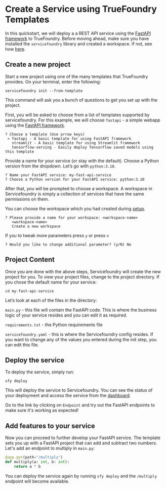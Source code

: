 # Create a Service using TrueFoundry Templates

In this quickstart, we will deploy a a REST API service using the [FastAPI framework](https://fastapi.tiangolo.com/) to TrueFoundry. Before moving ahead, make sure you have installed the `servicefoundry` library and created a workspace. If not, see how [here](./install-and-workspace.md).

## Create a new project
Start a new project using one of the many templates that TrueFoundry provides. On your terminal, enter the following:

```
servicefoundry init --from-template
```

This command will ask you a bunch of questions to get you set up with the project.

First, you will be asked to choose from a list of templates supported by servicefoundry. For this example, we will choose `fastapi` - a simple webapp using the [FastAPI framework](https://fastapi.tiangolo.com).

```
? Choose a template (Use arrow keys)
 » fastapi - A basic template for using FastAPI framework
   streamlit - A basic template for using Streamlit framework
   tensorflow-serving - Easily deploy TensorFlow saved models using this template
```

Provide a name for your service (or stay with the default). Choose a Python version from the dropdown. Let’s go with `python:3.10`.

```
? Name your FastAPI service: my-fast-api-service
? Choose a Python version for your FastAPI service: python:3.10
```

After that, you will be prompted to choose a workspace. A workspace in Servicefoundry is simply a collection of services that have the same permissions on them.

You can choose the workspace which you had created during [setup](./install-and-workspace.md).

```
? Please provide a name for your workspace: <workspace-name>
   <workspace-name>
   Create a new workspace
```

If you to tweak more parameters press `y` or press `n`

```
? Would you like to change additional parameter? (y/N) No
```

## Project Content

Once you are done with the above steps, Servicefoundry will create the new project for you. To view your project files, change to the project directory. If you chose the default name for your service:

```
cd my-fast-api-service
```

Let’s look at each of the files in the directory:

`main.py` - this file will contain the FastAPI code. This is where the business logic of your service resides and you can edit it as required.

`requirements.txt` - the Python requirements file

`servicefoundry.yaml` - this is where the Servicefoundry config resides. If you want to change any of the values you entered during the init step, you can edit this file.

## Deploy the service
To deploy the service, simply run:

```
sfy deploy
```

This will deploy the service to Servicefoundry. You can see the status of your deployment and access the service from the [dashboard](https://app.truefoundry.com/workspace).

Go to the link by clicking on `Endpoint` and try out the FastAPI endpoints to make sure it's working as expected!



## Add features to your service
Now you can proceed to further develop your FastAPI service. The template sets you up with a FastAPI project that can add and subtract two numbers. Let's add an endpoint to multiply in `main.py`:

```python
@app.get(path="/multiply")
def multiply(a: int, b: int):
    return a * b
```

You can deploy the service again by running `sfy deploy` and the `/multiply` endpoint will become available.
